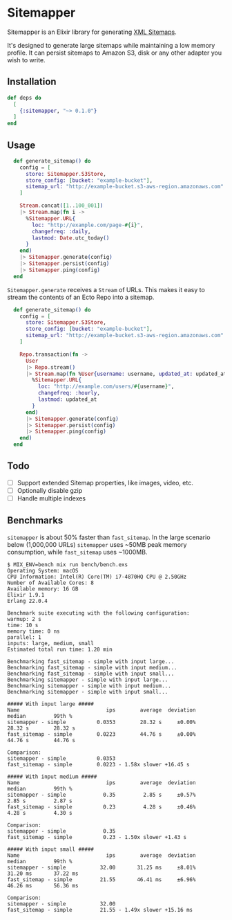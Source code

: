 # Sitemapper

Sitemapper is an Elixir library for generating [XML Sitemaps](https://www.sitemaps.org).

It's designed to generate large sitemaps while maintaining a low memory profile. It can persist sitemaps to Amazon S3, disk or any other adapter you wish to write.

## Installation

```elixir
def deps do
  [
    {:sitemapper, "~> 0.1.0"}
  ]
end
```

## Usage

```elixir
  def generate_sitemap() do
    config = [
      store: Sitemapper.S3Store,
      store_config: [bucket: "example-bucket"],
      sitemap_url: "http://example-bucket.s3-aws-region.amazonaws.com"
    ]

    Stream.concat([1..100_001])
    |> Stream.map(fn i ->
      %Sitemapper.URL{
        loc: "http://example.com/page-#{i}",
        changefreq: :daily,
        lastmod: Date.utc_today()
      }
    end)
    |> Sitemapper.generate(config)
    |> Sitemapper.persist(config)
    |> Sitemapper.ping(config)
  end
```

`Sitemapper.generate` receives a `Stream` of URLs. This makes it easy to stream the contents of an Ecto Repo into a sitemap.

```elixir
  def generate_sitemap() do
    config = [
      store: Sitemapper.S3Store,
      store_config: [bucket: "example-bucket"],
      sitemap_url: "http://example-bucket.s3-aws-region.amazonaws.com"
    ]

    Repo.transaction(fn ->
      User
      |> Repo.stream()
      |> Stream.map(fn %User{username: username, updated_at: updated_at} ->
        %Sitemapper.URL{
          loc: "http://example.com/users/#{username}",
          changefreq: :hourly,
          lastmod: updated_at
        }
      end)
      |> Sitemapper.generate(config)
      |> Sitemapper.persist(config)
      |> Sitemapper.ping(config)
    end)
  end
```

## Todo

- [ ] Support extended Sitemap properties, like images, video, etc.
- [ ] Optionally disable gzip
- [ ] Handle multiple indexes

## Benchmarks

`sitemapper` is about 50% faster than `fast_sitemap`. In the large scenario below (1,000,000 URLs) `sitemapper` uses ~50MB peak memory consumption, while `fast_sitemap` uses ~1000MB.

```shell
$ MIX_ENV=bench mix run bench/bench.exs
Operating System: macOS
CPU Information: Intel(R) Core(TM) i7-4870HQ CPU @ 2.50GHz
Number of Available Cores: 8
Available memory: 16 GB
Elixir 1.9.1
Erlang 22.0.4

Benchmark suite executing with the following configuration:
warmup: 2 s
time: 10 s
memory time: 0 ns
parallel: 1
inputs: large, medium, small
Estimated total run time: 1.20 min

Benchmarking fast_sitemap - simple with input large...
Benchmarking fast_sitemap - simple with input medium...
Benchmarking fast_sitemap - simple with input small...
Benchmarking sitemapper - simple with input large...
Benchmarking sitemapper - simple with input medium...
Benchmarking sitemapper - simple with input small...

##### With input large #####
Name                            ips        average  deviation         median         99th %
sitemapper - simple          0.0353        28.32 s     ±0.00%        28.32 s        28.32 s
fast_sitemap - simple        0.0223        44.76 s     ±0.00%        44.76 s        44.76 s

Comparison:
sitemapper - simple          0.0353
fast_sitemap - simple        0.0223 - 1.58x slower +16.45 s

##### With input medium #####
Name                            ips        average  deviation         median         99th %
sitemapper - simple            0.35         2.85 s     ±0.57%         2.85 s         2.87 s
fast_sitemap - simple          0.23         4.28 s     ±0.46%         4.28 s         4.30 s

Comparison:
sitemapper - simple            0.35
fast_sitemap - simple          0.23 - 1.50x slower +1.43 s

##### With input small #####
Name                            ips        average  deviation         median         99th %
sitemapper - simple           32.00       31.25 ms     ±8.01%       31.20 ms       37.22 ms
fast_sitemap - simple         21.55       46.41 ms     ±6.96%       46.26 ms       56.36 ms

Comparison:
sitemapper - simple           32.00
fast_sitemap - simple         21.55 - 1.49x slower +15.16 ms
```
